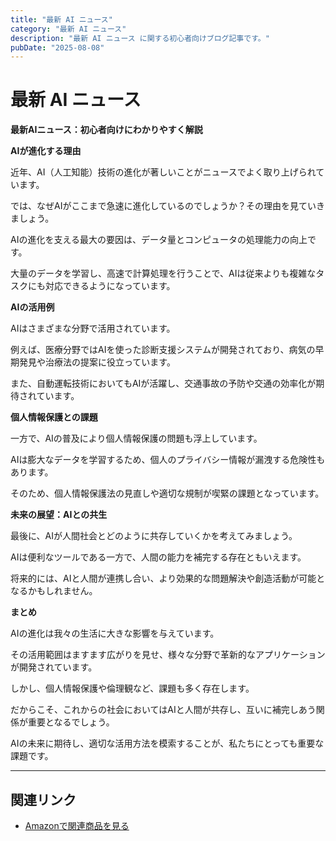 ```yaml
---
title: "最新 AI ニュース"
category: "最新 AI ニュース"
description: "最新 AI ニュース に関する初心者向けブログ記事です。"
pubDate: "2025-08-08"
---
```


# 最新 AI ニュース

**最新AIニュース：初心者向けにわかりやすく解説**

**AIが進化する理由**

近年、AI（人工知能）技術の進化が著しいことがニュースでよく取り上げられています。

では、なぜAIがここまで急速に進化しているのでしょうか？その理由を見ていきましょう。



AIの進化を支える最大の要因は、データ量とコンピュータの処理能力の向上です。

大量のデータを学習し、高速で計算処理を行うことで、AIは従来よりも複雑なタスクにも対応できるようになっています。



**AIの活用例**

AIはさまざまな分野で活用されています。

例えば、医療分野ではAIを使った診断支援システムが開発されており、病気の早期発見や治療法の提案に役立っています。

また、自動運転技術においてもAIが活躍し、交通事故の予防や交通の効率化が期待されています。



**個人情報保護との課題**

一方で、AIの普及により個人情報保護の問題も浮上しています。

AIは膨大なデータを学習するため、個人のプライバシー情報が漏洩する危険性もあります。

そのため、個人情報保護法の見直しや適切な規制が喫緊の課題となっています。



**未来の展望：AIとの共生**

最後に、AIが人間社会とどのように共存していくかを考えてみましょう。

AIは便利なツールである一方で、人間の能力を補完する存在ともいえます。

将来的には、AIと人間が連携し合い、より効果的な問題解決や創造活動が可能となるかもしれません。



**まとめ**

AIの進化は我々の生活に大きな影響を与えています。

その活用範囲はますます広がりを見せ、様々な分野で革新的なアプリケーションが開発されています。

しかし、個人情報保護や倫理観など、課題も多く存在します。

だからこそ、これからの社会においてはAIと人間が共存し、互いに補完しあう関係が重要となるでしょう。

 AIの未来に期待し、適切な活用方法を模索することが、私たちにとっても重要な課題です。



---

## 関連リンク

- [Amazonで関連商品を見る](https://www.amazon.co.jp/s?k=%E6%9C%80%E6%96%B0+AI+%E3%83%8B%E3%83%A5%E3%83%BC%E3%82%B9&tag=autowritehubai-22)
